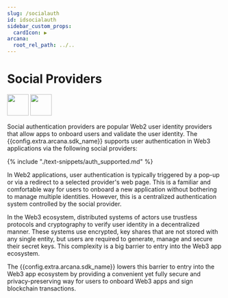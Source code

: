 ```yaml
---
slug: /socialauth
id: idsocialauth
sidebar_custom_props:
  cardIcon: ▶️
arcana:
  root_rel_path: ../..
---
```


# Social Providers

<img src="/img/icons/i_an_socialauth_light.png#only-light" width="50"/>
<img src="/img/icons/i_an_socialauth_dark.png#only-dark" width="50"/>

Social authentication providers are popular Web2 user identity providers that allow apps to onboard users and validate the user identity. The {{config.extra.arcana.sdk_name}} supports user authentication in Web3 applications via the following social providers:

{% include "./text-snippets/auth_supported.md" %}

In Web2 applications, user authentication is typically triggered by a pop-up or via a redirect to a selected provider's web page. This is a familiar and comfortable way for users to onboard a new application without bothering to manage multiple identities. However, this is a centralized authentication system controlled by the social provider. 

In the Web3 ecosystem, distributed systems of actors use trustless protocols and cryptography to verify user identity in a decentralized manner. These systems use encrypted, key shares that are not stored with any single entity, but users are required to generate, manage and secure their secret keys. This complexity is a big barrier to entry into the Web3 app ecosystem. 

The {{config.extra.arcana.sdk_name}} lowers this barrier to entry into the Web3 app ecosystem by providing a convenient yet fully secure and privacy-preserving way for users to onboard Web3 apps and sign blockchain transactions.